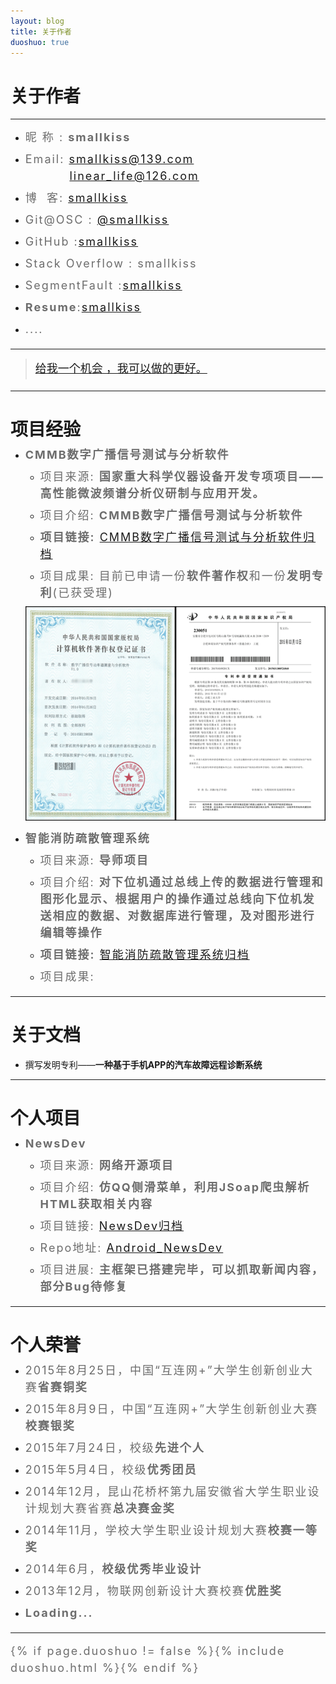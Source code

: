 ```yaml
---
layout: blog
title: 关于作者
duoshuo: true
---
```


<style>
p {
    color: #6D6D6D;
    font-size: 18px;
    line-height: 1.5;
    letter-spacing: 2px;
    margin-top: -10px;
}
hr {
	margin-top: 0;
	margin-bottom: 25px;
}
blockquote p {
    line-height: 1.8;
    letter-spacing: 0px;
}
</style>


# 关于作者

<hr id="line"/>



* 昵&nbsp;称&nbsp;: **smallkiss**
   
* Email: <a href="mailto:smallkiss@139.com">smallkiss@139.com</a><br />
&nbsp;&nbsp;&nbsp;&nbsp;&nbsp;&nbsp;&nbsp;&nbsp;&nbsp;&nbsp;<a href="mailto:linear_life@126.com">linear_life@126.com</a>   

* 博&nbsp;&nbsp;客: <a href="http://smallkiss.github.io/">smallkiss</a>
 
* Git@OSC : <a href="http://git.oschina.net/smallkiss">@smallkiss</a>  

* GitHub  :[smallkiss](https://github.com/smallkiss)

* Stack Overflow : smallkiss

* SegmentFault :[smallkiss](http://segmentfault.com/u/smallkiss)

* **Resume**:[smallkiss](http://smallkiss.digitcv.com/#/resume)
 
* ....

---

> [给我一个机会 ，我可以做的更好。](/)

---

# 项目经验

* **CMMB数字广播信号测试与分析软件**

	+ 项目来源: **国家重大科学仪器设备开发专项项目——高性能微波频谱分析仪研制与应用开发。**

	+ 项目介绍: **CMMB数字广播信号测试与分析软件**

	+ **项目链接:** [CMMB数字广播信号测试与分析软件归档](http://smallkiss.github.io/blog/2015/07/28/Project_CMMB.html)

	+ 项目成果: 目前已申请一份**软件著作权**和一份**发明专利**(已获受理)

	![软件著作权和发明专利电子版](/res/img/blog/about/patents.png)

* **智能消防疏散管理系统**

	+ 项目来源: **导师项目**

	+ 项目介绍: **对下位机通过总线上传的数据进行管理和图形化显示、根据用户的操作通过总线向下位机发送相应的数据、对数据库进行管理，及对图形进行编辑等操作**

	+ **项目链接:** [智能消防疏散管理系统归档](http://smallkiss.github.io/blog/2015/07/27/Project_FireSystem.html)

	+ 项目成果:

---

# 关于文档

* 撰写发明专利——**一种基于手机APP的汽车故障远程诊断系统**

---

# 个人项目

* **NewsDev**
   
	- 项目来源: **网络开源项目**

	- 项目介绍: **仿QQ侧滑菜单，利用JSoap爬虫解析HTML获取相关内容**

	- 项目链接: [NewsDev归档](http://smallkiss.github.io/blog/2015/07/27/Project_CSDN.html)

	- Repo地址: [Android_NewsDev](https://github.com/SmallKiss/CSDN_BLOG)

	- 项目进展: **主框架已搭建完毕，可以抓取新闻内容，部分Bug待修复** 

---

# 个人荣誉

* 2015年8月25日，中国“互连网+”大学生创新创业大赛**省赛铜奖**

* 2015年8月9日，中国“互连网+”大学生创新创业大赛**校赛银奖**

* 2015年7月24日，校级**先进个人**

* 2015年5月4日，校级**优秀团员**

* 2014年12月，昆山花桥杯第九届安徽省大学生职业设计规划大赛省赛**总决赛金奖**

* 2014年11月，学校大学生职业设计规划大赛**校赛一等奖**

* 2014年6月，**校级优秀毕业设计**

* 2013年12月，物联网创新设计大赛校赛**优胜奖**

* **Loading...**

---
{% if page.duoshuo != false %}{% include duoshuo.html %}{% endif %}